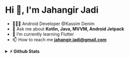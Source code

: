 <h1>Hi 👋, I'm Jahangir Jadi</h1>

- 🧑🏽‍💻 Android Developer @Kassim Denim
- 💬 Ask me about **Kotlin, Java, MVVM, Android Jetpack**
- 🌱 I’m currently learning Flutter
- 📫 How to reach me **jahangir.jadi@gmail.com**

<details>	
  <summary><b>⚡ Github Stats</b></summary>
<img src="https://github-readme-stats.vercel.app/api?username=jahangirjadi&show_icons=true&locale=en" alt="JahangirJadi" />
<img src="https://github-readme-stats.vercel.app/api/top-langs/?username=jahangirjadi&layout=compact"/>
</details>

